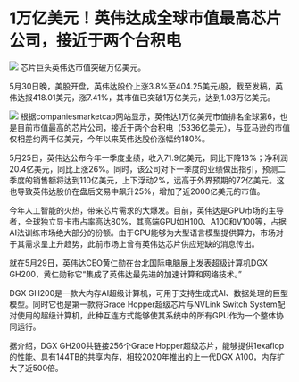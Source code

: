 # 1万亿美元！英伟达成全球市值最高芯片公司，接近于两个台积电

![](https://inews.gtimg.com/om_bt/Oaog3dkdgoYSMT4yGwXlwD0r-PClehEWt7iyIv4QHU7o4AA/1000)
芯片巨头英伟达市值突破万亿美元。

5月30日晚，美股开盘，英伟达股价上涨3.8%至404.25美元/股，截至发稿，英伟达报418.01美元，涨7.41%，其市值已突破1万亿美元，达到1.03万亿美元。

![](https://inews.gtimg.com/om_bt/OaKG3DcP-t50aWGwDWczV9hO0oWuQSZLAVacmDH6U_l-kAA/1000)
根据companiesmarketcap网站显示，英伟达1万亿美元市值排名全球第6，也是目前市值最高的芯片公司，接近于两个台积电（5336亿美元），与亚马逊的市值仅相差约两千亿美元，今年以来英伟达股价涨幅约180%。

5月25日，英伟达公布今年一季度业绩，收入71.9亿美元，同比下降13%；净利润20.4亿美元，同比上涨26%。同时，该公司对下一季度的业绩做出指引，预测二季度的销售额将达到110亿美元，上下浮动2%，远高于外界预期的72亿美元。这也导致英伟达股价在盘后交易中飙升25%，增加了近2000亿美元的市值。

今年人工智能的火热，带来芯片需求的大爆发。目前，英伟达是GPU市场的主导者，全球独立显卡市占率高达80%，其高端GPU如H100、A100和V100等，占据AI法训练市场绝大部分的份额。由于GPU能够为大型语言模型提供算力，市场对于其需求呈上升趋势，此前市场上曾有英伟达芯片供应短缺的消息传出。

就在5月29日，英伟达CEO黄仁勋在台北国际电脑展上发表超级计算机DGX GH200，黄仁勋称它“集成了英伟达最先进的加速计算和网络技术。”

DGX GH200是一款大内存AI超级计算机，可用于支持生成式AI、数据处理的巨型模型。同时它也是第一款将Grace Hopper超级芯片与NVLink
Switch System配对使用的超级计算机，此种互连方式能够使其系统中的所有GPU作为一个整体协同运行。

据介绍，DGX GH200共链接256个Grace
Hopper超级芯片，能够提供1exaflop的性能、具有144TB的共享内存，相较2020年推出的上一代DGX A100，内存扩大了近500倍。

